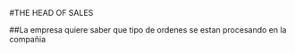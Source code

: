 #THE HEAD OF SALES

##La empresa quiere saber que tipo de ordenes se estan procesando en la compañia
